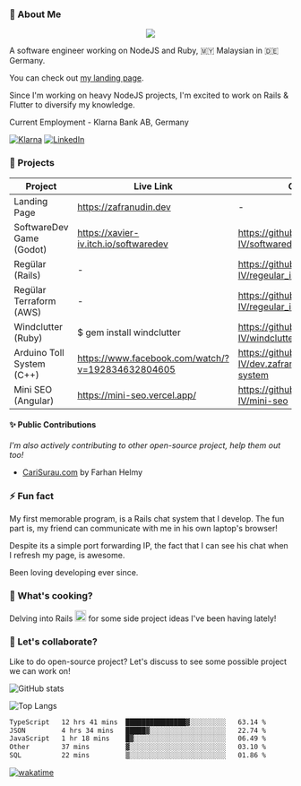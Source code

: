 ### 👋 About Me

<p align="center">
  <a href="https://skillicons.dev">
    <img src="https://skillicons.dev/icons?i=aws,nodejs,ts,js,rails,ruby,php" />
  </a>
</p>

A software engineer working on NodeJS and Ruby, 🇲🇾 Malaysian in 🇩🇪 Germany.

You can check out [my landing page](https://zafranudin.dev/).

Since I'm working on heavy NodeJS projects, I'm excited to work on Rails & Flutter to diversify my knowledge.

Current Employment - Klarna Bank AB, Germany

[![Klarna](https://img.shields.io/badge/Klarna-FFB3C7?style=for-the-badge&logo=Klarna&logoColor=white)](https://www.klarna.com/) 
[![LinkedIn](https://img.shields.io/badge/LinkedIn-0072b1?style=for-the-badge&logo=LinkedIn&logoColor=white)](https://www.linkedin.com/in/zafranudin-zafrin/) 




### 🎨 Projects

| Project                   | Live Link                                         | Github                                                          |
|---------------------------|---------------------------------------------------|-----------------------------------------------------------------|
| Landing Page              | https://zafranudin.dev                            | -                                                               |
| SoftwareDev Game (Godot)  | https://xavier-iv.itch.io/softwaredev             | https://github.com/Xavier-IV/softwaredev-rpg                    |
| Regülar (Rails)           | -                                                 | https://github.com/Xavier-IV/regeular_io                        |
| Regülar Terraform (AWS)   | -                                                 | https://github.com/Xavier-IV/regeular_io.terraform              |
| Windclutter (Ruby)        | $ gem install windclutter                         | https://github.com/Xavier-IV/windclutter                        |
| Arduino Toll System (C++) | https://www.facebook.com/watch/?v=192834632804605 | https://github.com/Xavier-IV/dev.zafranudin.arduino.toll-system |
| Mini SEO (Angular)        | https://mini-seo.vercel.app/                      | https://github.com/Xavier-IV/mini-seo                           |

#### ✨ Public Contributions
_I'm also actively contributing to other open-source project, help them out too!_

- [CariSurau.com](https://github.com/Xavier-IV/ratemysurau) by Farhan Helmy

### ⚡ Fun fact

My first memorable program, is a Rails chat system that I develop. The fun part is, my friend can communicate with me in his own laptop's browser!

Despite its a simple port forwarding IP, the fact that I can see his chat when I refresh my page, is awesome.

Been loving developing ever since.


### 🍳 What's cooking?

Delving into Rails <img src="https://skillicons.dev/icons?i=rails" width="20px" height="20px"/> for some side project ideas I've been having lately!

### 🤔 Let's collaborate?

Like to do open-source project? Let's discuss to see some possible project we can work on!

<!--
**Xavier-IV/xavier-iv** is a ✨ _special_ ✨ repository because its `README.md` (this file) appears on your GitHub profile.

Here are some ideas to get you started:

- 🔭 I’m currently working on ...
- 🌱 I’m currently learning ...
- 👯 I’m looking to collaborate on ...
- 🤔 I’m looking for help with ...
- 💬 Ask me about ...
- 📫 How to reach me: ...
- 😄 Pronouns: ...
- ⚡ Fun fact: ...
-->

![GitHub stats](https://github-readme-stats-x6s6.vercel.app/api?username=Xavier-IV&show_icons=true&theme=transparent)

![Top Langs](https://github-readme-stats-x6s6.vercel.app/api/top-langs/?username=Xavier-IV&layout=compact&theme=transparent&hide=html,css,java,c%2B%2B,blade,cmake,swift,lua,arduino,c,kotlin,objective-c,vue,shell,dockerfile)

<!--START_SECTION:waka-->

```txt
TypeScript   12 hrs 41 mins  ███████████████▓░░░░░░░░░   63.14 %
JSON         4 hrs 34 mins   █████▓░░░░░░░░░░░░░░░░░░░   22.74 %
JavaScript   1 hr 18 mins    █▓░░░░░░░░░░░░░░░░░░░░░░░   06.49 %
Other        37 mins         ▓░░░░░░░░░░░░░░░░░░░░░░░░   03.10 %
SQL          22 mins         ▒░░░░░░░░░░░░░░░░░░░░░░░░   01.86 %
```

<!--END_SECTION:waka-->

[![wakatime](https://wakatime.com/badge/user/346ac2ed-57bd-4954-bb4e-82ae89fd14b3.svg)](https://wakatime.com/@346ac2ed-57bd-4954-bb4e-82ae89fd14b3)
